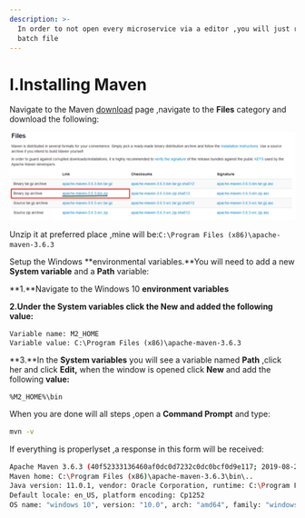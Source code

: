 ```yaml
---
description: >-
  In order to not open every microservice via a editor ,you will just run a
  batch file
---
```


# I.Installing Maven

Navigate to the Maven [download](https://maven.apache.org/download.cgi) page ,navigate to the **Files** category and download the following:

![](../.gitbook/assets/pic1_del.png)

Unzip it at preferred place ,mine will be:`C:\Program Files (x86)\apache-maven-3.6.3`

Setup the Windows **environmental variables.**You will need to add a new **System variable** and a **Path** variable:

**1.**Navigate to the Windows 10 **environment variables**

**2.**Under the **System variables** click the **New** and added the following value**:**

```text
Variable name: M2_HOME
Variable value: C:\Program Files (x86)\apache-maven-3.6.3
```

**3.**In the **System variables** you will see a variable named **Path** ,click her and click **Edit,** when the window is opened click **New** and add the following ****value**:**

```text
%M2_HOME%\bin
```

When you are done will all steps ,open a **Command Prompt** and type:

```bash
mvn -v
```

If everything is properlyset ,a response in this form will be received:

```bash
Apache Maven 3.6.3 (40f52333136460af0dc0d7232c0dc0bcf0d9e117; 2019-08-27T18:06:16+03:00)
Maven home: C:\Program Files (x86)\apache-maven-3.6.3\bin\..
Java version: 11.0.1, vendor: Oracle Corporation, runtime: C:\Program Files\Java\jdk-11.0.1
Default locale: en_US, platform encoding: Cp1252
OS name: "windows 10", version: "10.0", arch: "amd64", family: "windows"
```

